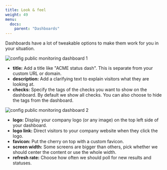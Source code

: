 ```yaml
---
title: Look & feel
weight: 49
menu:
  docs:
    parent: "Dashboards"
---
```


Dashboards have a lot of tweakable options to make them work for you in your situation.

![config public monitoring dashboard 1](/docs/images/dashboards/look_feel1.png)

- **title:** Add a title like "ACME status dash". This is separate from your custom URL or domain.
- **description:** Add a clarifying text to explain visitors what they are looking at.
- **checks:** Specify the tags of the checks you want to show on the dashboard. By default we show all checks.
    You can also choose to hide the tags from the dashboard.

![config public monitoring dashboard 2](/docs/images/dashboards/look_feel2.png)

- **logo:** Display your company logo (or any image) on the top left side of your dashboard.
- **logo link:** Direct visitors to your company website when they click the logo.
- **favicon:** Put the cherry on top with a custom favicon.
- **screen width:** Some screens are bigger than others, pick whether we should center the content or use the whole width.
- **refresh rate:** Choose how often we should poll for new results and statuses.

